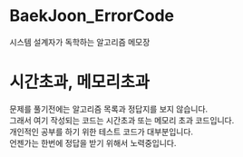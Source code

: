 # BaekJoon_ErrorCode
시스템 설계자가 독학하는 알고리즘 메모장

# 시간초과, 메모리초과
문제를 풀기전에는 알고리즘 목록과 정답지를 보지 않습니다.\
그래서 여기 작성되는 코드는 시간초과 또는 메모리 초과 코드입니다.\
개인적인 공부를 하기 위한 테스트 코드가 대부분입니다.\
언젠가는 한번에 정답을 받기 위해서 노력중입니다.
